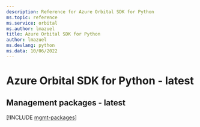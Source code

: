 ```yaml
---
description: Reference for Azure Orbital SDK for Python
ms.topic: reference
ms.service: orbital
ms.author: lmazuel
title: Azure Orbital SDK for Python
author: lmazuel
ms.devlang: python
ms.data: 10/06/2022
---
```

# Azure Orbital SDK for Python - latest

## Management packages - latest
[!INCLUDE [mgmt-packages](orbital-mgmt-index.md)]